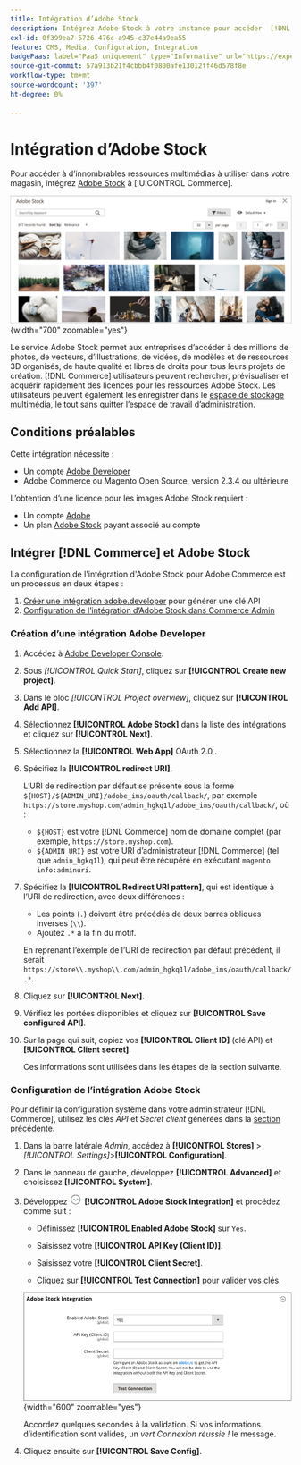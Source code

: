 ```yaml
---
title: Intégration d’Adobe Stock
description: Intégrez Adobe Stock à votre instance pour accéder  [!DNL Commerce]  nombreuses ressources multimédias à utiliser dans votre magasin.
exl-id: 0f399ea7-5726-476c-a945-c37e44a9ea55
feature: CMS, Media, Configuration, Integration
badgePaas: label="PaaS uniquement" type="Informative" url="https://experienceleague.adobe.com/fr/docs/commerce/user-guides/product-solutions" tooltip="S’applique uniquement aux projets Adobe Commerce on Cloud (infrastructure PaaS gérée par Adobe) et aux projets On-premise."
source-git-commit: 57a913b21f4cbbb4f0800afe13012ff46d578f8e
workflow-type: tm+mt
source-wordcount: '397'
ht-degree: 0%

---
```


# Intégration d’Adobe Stock

Pour accéder à d’innombrables ressources multimédias à utiliser dans votre magasin, intégrez [Adobe Stock][adobe-stock] à [!UICONTROL Commerce].

![Résultats de la recherche Adobe Stock](./assets/adobe-stock-search-grid.png){width="700" zoomable="yes"}

Le service Adobe Stock permet aux entreprises d’accéder à des millions de photos, de vecteurs, d’illustrations, de vidéos, de modèles et de ressources 3D organisés, de haute qualité et libres de droits pour tous leurs projets de création. [!DNL Commerce] utilisateurs peuvent rechercher, prévisualiser et acquérir rapidement des licences pour les ressources Adobe Stock. Les utilisateurs peuvent également les enregistrer dans le [espace de stockage multimédia](./media-storage.md), le tout sans quitter l’espace de travail d’administration.

## Conditions préalables

Cette intégration nécessite :

- Un compte [Adobe Developer][dev-console]
- Adobe Commerce ou Magento Open Source, version 2.3.4 ou ultérieure

L’obtention d’une licence pour les images Adobe Stock requiert :

- Un compte [Adobe][adobe-signin]
- Un plan [Adobe Stock][adobe-stock] payant associé au compte

## Intégrer [!DNL Commerce] et Adobe Stock

La configuration de l&#39;intégration d&#39;Adobe Stock pour Adobe Commerce est un processus en deux étapes :

1. [Créer une intégration adobe.developer](#create-an-adobe-developer-integration) pour générer une clé API
1. [Configuration de l’intégration d’Adobe Stock dans Commerce Admin](#configure-the-adobe-stock-integration)

### Création d’une intégration Adobe Developer

1. Accédez à [Adobe Developer Console][dev-console].

1. Sous _[!UICONTROL Quick Start]_, cliquez sur **[!UICONTROL Create new project]**.

1. Dans le bloc _[!UICONTROL Project overview]_, cliquez sur **[!UICONTROL Add API]**.

1. Sélectionnez **[!UICONTROL Adobe Stock]** dans la liste des intégrations et cliquez sur **[!UICONTROL Next]**.

1. Sélectionnez la **[!UICONTROL Web App]** OAuth 2.0 .

1. Spécifiez la **[!UICONTROL redirect URI]**.

   L’URI de redirection par défaut se présente sous la forme `${HOST}/${ADMIN_URI}/adobe_ims/oauth/callback/`, par exemple `https://store.myshop.com/admin_hgkq1l/adobe_ims/oauth/callback/`, où :

   - `${HOST}` est votre [!DNL Commerce] nom de domaine complet (par exemple, `https://store.myshop.com`).
   - `${ADMIN_URI}` est votre URI d’administrateur [!DNL Commerce] (tel que `admin_hgkq1l`), qui peut être récupéré en exécutant `magento info:adminuri`.

1. Spécifiez la **[!UICONTROL Redirect URI pattern]**, qui est identique à l’URI de redirection, avec deux différences :

   - Les points (`.`) doivent être précédés de deux barres obliques inverses (`\\`).
   - Ajoutez `.*` à la fin du motif.

   En reprenant l’exemple de l’URI de redirection par défaut précédent, il serait `https://store\\.myshop\\.com/admin_hgkq1l/adobe_ims/oauth/callback/.*`.

1. Cliquez sur **[!UICONTROL Next]**.

1. Vérifiez les portées disponibles et cliquez sur **[!UICONTROL Save configured API]**.

1. Sur la page qui suit, copiez vos **[!UICONTROL Client ID]** (clé API) et **[!UICONTROL Client secret]**.

   Ces informations sont utilisées dans les étapes de la section suivante.

### Configuration de l’intégration Adobe Stock

Pour définir la configuration système dans votre administrateur [!DNL Commerce], utilisez les clés _API_ et _Secret client_ générées dans la [section précédente][create-integration].

1. Dans la barre latérale _Admin_, accédez à **[!UICONTROL Stores]** > _[!UICONTROL Settings]_>**[!UICONTROL Configuration]**.

1. Dans le panneau de gauche, développez **[!UICONTROL Advanced]** et choisissez **[!UICONTROL System]**.

1. Développez ![Sélecteur d’extension](../assets/icon-display-expand.png) **[!UICONTROL Adobe Stock Integration]** et procédez comme suit :

   - Définissez **[!UICONTROL Enabled Adobe Stock]** sur `Yes`.

   - Saisissez votre **[!UICONTROL API Key (Client ID)]**.

   - Saisissez votre **[!UICONTROL Client Secret]**.

   - Cliquez sur **[!UICONTROL Test Connection]** pour valider vos clés.

   ![Configuration avancée - Intégration Adobe Stock](./assets/system-adobe-stock-integration.png){width="600" zoomable="yes"}

   Accordez quelques secondes à la validation. Si vos informations d’identification sont valides, un _vert Connexion réussie !_ le message.

1. Cliquez ensuite sur **[!UICONTROL Save Config]**.

[adobe-stock]: https://stock.adobe.com
[adobe-signin]: https://helpx.adobe.com/fr/manage-account/using/access-adobe-id-account.html
[dev-console]: https://developer.adobe.com/console/home
[create-integration]: #create-an-adobeio-integration

